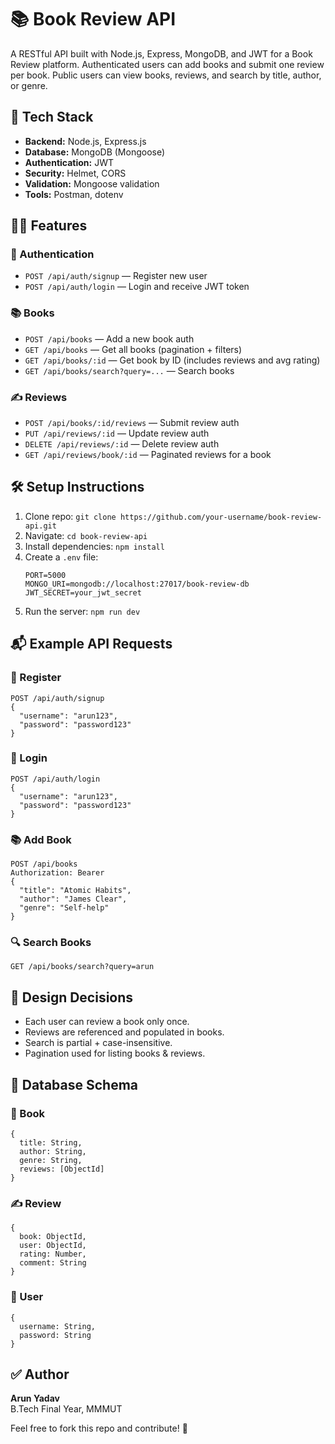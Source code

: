 <!DOCTYPE html>
<html lang="en">
<head>
  <meta charset="UTF-8" />
  <meta name="viewport" content="width=device-width, initial-scale=1.0"/>
</head>
<body>

  <h1>📚 Book Review API</h1>
  <p>A RESTful API built with Node.js, Express, MongoDB, and JWT for a Book Review platform. Authenticated users can add books and submit one review per book. Public users can view books, reviews, and search by title, author, or genre.</p>

  <div class="section">
    <h2>🚀 Tech Stack</h2>
    <ul>
      <li><b>Backend:</b> Node.js, Express.js</li>
      <li><b>Database:</b> MongoDB (Mongoose)</li>
      <li><b>Authentication:</b> JWT</li>
      <li><b>Security:</b> Helmet, CORS</li>
      <li><b>Validation:</b> Mongoose validation</li>
      <li><b>Tools:</b> Postman, dotenv</li>
    </ul>
  </div>

  <div class="section">
    <h2>🧑‍💻 Features</h2>
    <h3>🔐 Authentication</h3>
    <ul>
      <li><code>POST /api/auth/signup</code> — Register new user</li>
      <li><code>POST /api/auth/login</code> — Login and receive JWT token</li>
    </ul>
    <h3>📚 Books</h3>
    <ul>
      <li><code>POST /api/books</code> — Add a new book <span class="badge">auth</span></li>
      <li><code>GET /api/books</code> — Get all books (pagination + filters)</li>
      <li><code>GET /api/books/:id</code> — Get book by ID (includes reviews and avg rating)</li>
      <li><code>GET /api/books/search?query=...</code> — Search books</li>
    </ul>
    <h3>✍️ Reviews</h3>
    <ul>
      <li><code>POST /api/books/:id/reviews</code> — Submit review <span class="badge">auth</span></li>
      <li><code>PUT /api/reviews/:id</code> — Update review <span class="badge">auth</span></li>
      <li><code>DELETE /api/reviews/:id</code> — Delete review <span class="badge">auth</span></li>
      <li><code>GET /api/reviews/book/:id</code> — Paginated reviews for a book</li>
    </ul>
  </div>

  <div class="section">
    <h2>🛠️ Setup Instructions</h2>
    <ol>
      <li>Clone repo: <code>git clone https://github.com/your-username/book-review-api.git</code></li>
      <li>Navigate: <code>cd book-review-api</code></li>
      <li>Install dependencies: <code>npm install</code></li>
      <li>Create a <code>.env</code> file:
        <pre><code>PORT=5000
MONGO_URI=mongodb://localhost:27017/book-review-db
JWT_SECRET=your_jwt_secret</code></pre>
      </li>
      <li>Run the server: <code>npm run dev</code></li>
    </ol>
  </div>

  <div class="section">
    <h2>📬 Example API Requests</h2>
    <h3>🔐 Register</h3>
    <pre><code>POST /api/auth/signup
{
  "username": "arun123",
  "password": "password123"
}</code></pre>
    <h3>🔐 Login</h3>
    <pre><code>POST /api/auth/login
{
  "username": "arun123",
  "password": "password123"
}</code></pre>
    <h3>📚 Add Book</h3>
    <pre><code>POST /api/books
Authorization: Bearer <token>
{
  "title": "Atomic Habits",
  "author": "James Clear",
  "genre": "Self-help"
}</code></pre>
    <h3>🔍 Search Books</h3>
    <pre><code>GET /api/books/search?query=arun</code></pre>
  </div>

  <div class="section">
    <h2>🧠 Design Decisions</h2>
    <ul>
      <li>Each user can review a book only once.</li>
      <li>Reviews are referenced and populated in books.</li>
      <li>Search is partial + case-insensitive.</li>
      <li>Pagination used for listing books & reviews.</li>
    </ul>
  </div>

  <div class="section">
    <h2>📂 Database Schema</h2>
    <h3>📘 Book</h3>
    <pre><code>{
  title: String,
  author: String,
  genre: String,
  reviews: [ObjectId]
}</code></pre>
    <h3>✍️ Review</h3>
    <pre><code>{
  book: ObjectId,
  user: ObjectId,
  rating: Number,
  comment: String
}</code></pre>
    <h3>👤 User</h3>
    <pre><code>{
  username: String,
  password: String
}</code></pre>
  </div>

  <div class="section">
    <h2>✅ Author</h2>
    <p><b>Arun Yadav</b><br/>B.Tech Final Year, MMMUT</p>
    <p>Feel free to fork this repo and contribute! 🚀</p>
  </div>

</body>
</html>
